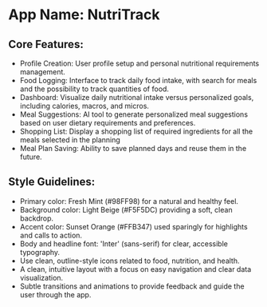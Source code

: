 # **App Name**: NutriTrack

## Core Features:

- Profile Creation: User profile setup and personal nutritional requirements management.
- Food Logging: Interface to track daily food intake, with search for meals and the possibility to track quantities of food.
- Dashboard: Visualize daily nutritional intake versus personalized goals, including calories, macros, and micros.
- Meal Suggestions: AI tool to generate personalized meal suggestions based on user dietary requirements and preferences.
- Shopping List: Display a shopping list of required ingredients for all the meals selected in the planning
- Meal Plan Saving: Ability to save planned days and reuse them in the future.

## Style Guidelines:

- Primary color: Fresh Mint (#98FF98) for a natural and healthy feel.
- Background color: Light Beige (#F5F5DC) providing a soft, clean backdrop.
- Accent color: Sunset Orange (#FFB347) used sparingly for highlights and calls to action.
- Body and headline font: 'Inter' (sans-serif) for clear, accessible typography.
- Use clean, outline-style icons related to food, nutrition, and health.
- A clean, intuitive layout with a focus on easy navigation and clear data visualization.
- Subtle transitions and animations to provide feedback and guide the user through the app.
